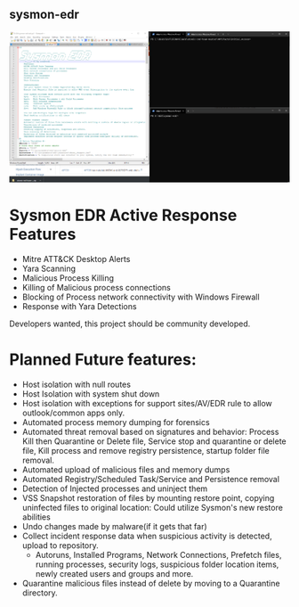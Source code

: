 ## sysmon-edr
![](sysmonedr.gif)

# Sysmon EDR Active Response Features
* Mitre ATT&CK Desktop Alerts
* Yara Scanning
* Malicious Process Killing
* Killing of Malicious process connections
* Blocking of Process network connectivity with Windows Firewall
* Response with Yara Detections

Developers wanted, this project should be community developed.

# Planned Future features:
* Host isolation with null routes
* Host Isolation with system shut down
* Host isolation with exceptions for support sites/AV/EDR rule to allow outlook/common apps only.
* Automated process memory dumping for forensics
* Automated threat removal based on signatures and behavior: Process Kill then Quarantine or Delete file, Service stop and quarantine or delete file, Kill process and remove registry persistence, startup folder file removal.
* Automated upload of malicious files and memory dumps
* Automated Registry/Scheduled Task/Service and Persistence removal
* Detection of Injected processes and uninject them
* VSS Snapshot restoration of files by mounting restore point, copying uninfected files to original location: Could utilize Sysmon's new restore abilities
* Undo changes made by malware(if it gets that far)
* Collect incident response data when suspicious activity is detected, upload to repository.
	* Autoruns, Installed Programs, Network Connections, Prefetch files, running processes, security logs, suspicious folder location items, newly created users and groups and more.
* Quarantine malicious files instead of delete by moving to a Quarantine directory.
